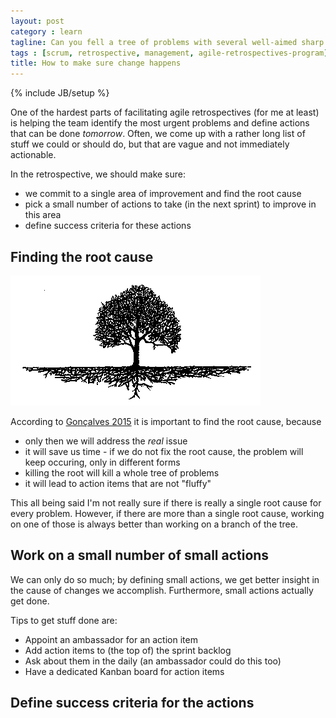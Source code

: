 ```yaml
---
layout: post
category : learn
tagline: Can you fell a tree of problems with several well-aimed sharp blows to its root
tags : [scrum, retrospective, management, agile-retrospectives-program]
title: How to make sure change happens
---
```

{% include JB/setup %}

One of the hardest parts of facilitating agile retrospectives (for me at least) is helping the team identify the most urgent problems and define actions that can be done *tomorrow*. Often, we come up with a rather long list of stuff we could or should do, but that are vague and not immediately actionable.

In the retrospective, we should make sure:
 
 * we commit to a single area of improvement and find the root cause
 * pick a small number of actions to take (in the next sprint) to improve in  this area
 * define success criteria for these actions

## Finding the root cause


![A problem and its roots](/assets/img/blog/tree-roots.gif)

According to [Gonçalves 2015] it is important to find the root cause, because

 * only then we will address the *real* issue
 * it will save us time - if we do not fix the root cause, the problem will keep occuring, only in different forms
 * killing the root will kill a whole tree of problems
 * it will lead to action items that are not "fluffy"

This all being said I'm not really sure if there is really a single root cause for every problem. However, if there are more than a single root cause, working on one of those is always better than working on a branch of the tree.

## Work on a small number of small actions

We can only do so much; by defining small actions, we get better insight in the cause of changes we accomplish. Furthermore, small actions actually get done.

Tips to get stuff done are:

 * Appoint an ambassador for an action item
 * Add action items to (the top of) the sprint backlog
 * Ask about them in the daily (an ambassador could do this too)
 * Have a dedicated Kanban board for action items

## Define success criteria for the actions



 [Oikosofy Blog]: http://blog.oikosofy.com/category/agile/agile-retrospectives/
 [Gonçalves, Linders]: http://www.infoq.com/minibooks/agile-retrospectives-value
 [Agile Principle 12]: http://agilemanifesto.org/principles.html
 [contact me]: /pages/contact.html
 [Gonçalves 2015]: https://oikosofyseries.com/agile-retrospectives-free-program
 [Derby; Larsen; Schwaber, 2006]: http://my.safaribooksonline.com/book/software-engineering-and-development/agile-development/9781680500295


